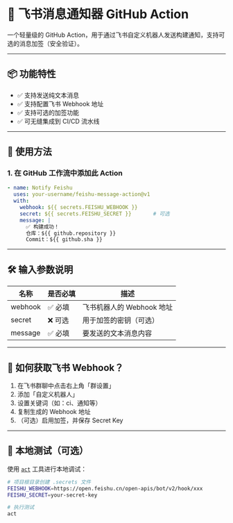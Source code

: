 # 🚀 飞书消息通知器 GitHub Action

一个轻量级的 GitHub Action，用于通过飞书自定义机器人发送构建通知，支持可选的消息加签（安全验证）。

---

## 📦 功能特性

- ✅ 支持发送纯文本消息
- ✅ 支持配置飞书 Webhook 地址
- ✅ 支持可选的加签功能
- ✅ 可无缝集成到 CI/CD 流水线

---

## 🚀 使用方法

### 1. 在 GitHub 工作流中添加此 Action

```yaml
- name: Notify Feishu
  uses: your-username/feishu-message-action@v1
  with:
    webhook: ${{ secrets.FEISHU_WEBHOOK }}
    secret: ${{ secrets.FEISHU_SECRET }}       # 可选
    message: |
      ✅ 构建成功！
      仓库：${{ github.repository }}
      Commit：${{ github.sha }}
````

---

## 🛠 输入参数说明

| 名称      | 是否必填 | 描述                |
| ------- | ---- | ----------------- |
| webhook | ✅ 必填 | 飞书机器人的 Webhook 地址 |
| secret  | ❌ 可选 | 用于加签的密钥（可选）       |
| message | ✅ 必填 | 要发送的文本消息内容        |

---

## 📘 如何获取飞书 Webhook？

1. 在飞书群聊中点击右上角「群设置」
2. 添加「自定义机器人」
3. 设置关键词（如：ci、通知等）
4. 复制生成的 Webhook 地址
5. （可选）启用加签，并保存 Secret Key

---

## 🧪 本地测试（可选）

使用 [`act`](https://github.com/nektos/act) 工具进行本地调试：

```bash
# 项目根目录创建 .secrets 文件
FEISHU_WEBHOOK=https://open.feishu.cn/open-apis/bot/v2/hook/xxx
FEISHU_SECRET=your-secret-key

# 执行测试
act
```